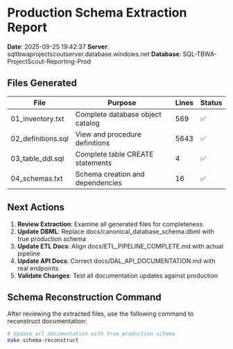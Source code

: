 # Production Schema Extraction Report

**Date**: 2025-09-25 19:42:37
**Server**: sqltbwaprojectscoutserver.database.windows.net
**Database**: SQL-TBWA-ProjectScout-Reporting-Prod

## Files Generated

| File | Purpose | Lines | Status |
|------|---------|-------|--------|
| 01_inventory.txt | Complete database object catalog |      569 | ✅ |
| 02_definitions.sql | View and procedure definitions |     5643 | ✅ |
| 03_table_ddl.sql | Complete table CREATE statements |        4 | ✅ |
| 04_schemas.txt | Schema creation and dependencies |       16 | ✅ |

## Next Actions

1. **Review Extraction**: Examine all generated files for completeness
2. **Update DBML**: Replace docs/canonical_database_schema.dbml with true production schema
3. **Update ETL Docs**: Align docs/ETL_PIPELINE_COMPLETE.md with actual pipeline
4. **Update API Docs**: Correct docs/DAL_API_DOCUMENTATION.md with real endpoints
5. **Validate Changes**: Test all documentation updates against production

## Schema Reconstruction Command

After reviewing the extracted files, use the following command to reconstruct documentation:

```bash
# Update all documentation with true production schema
make schema-reconstruct
```

